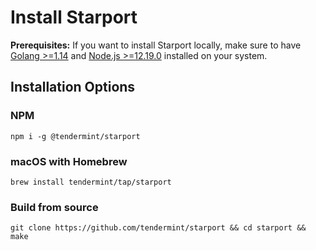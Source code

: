 # Install Starport 

**Prerequisites:** If you want to install Starport locally, make sure to have [Golang >=1.14](https://golang.org/) and [Node.js >=12.19.0](https://nodejs.org/) installed on your system.

## Installation Options

### NPM

```
npm i -g @tendermint/starport
```

### macOS with Homebrew

```
brew install tendermint/tap/starport
```

<!-- ### Debian/Ubuntu with Snapcraft

```
snap install --classic node
```

Append your current working directory to the environment variable `PATH`:

```
export PATH=$PATH:$PWD/node_modules/.bin/
``` -->

### Build from source

```
git clone https://github.com/tendermint/starport && cd starport && make
```
